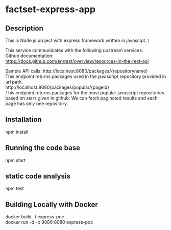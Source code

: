 # factset-express-app

## Description

This is Node js project with express framework written in javascipt. \

This service communicates with the following upstream services:\
Github documentation: https://docs.github.com/en/rest/overview/resources-in-the-rest-api

Sample API calls:
http://localhost:8080/packages/{repositoryname} <br/>
   This endpoint returns packages used in the javascript repository provided in url path. <br/>
http://localhost:8080/packages/popular/{pageid} <br/>
   This endpoint returns packages for the most popular javascript repositories based on stars given in github. We can fetch paginated results and each page has only one repository. <br/>

## Installation

 npm install


## Running the code base

npm start

## static code analysis

npm test

## Building Locally with Docker

 docker build -t express-poc . <br/>
 docker run -d -p 8080:8080 express-poc <br/>



